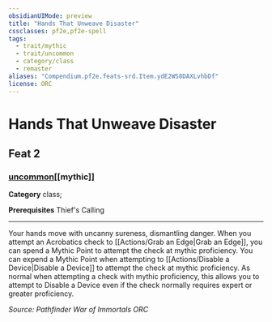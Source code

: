 ```yaml
---
obsidianUIMode: preview
title: "Hands That Unweave Disaster"
cssclasses: pf2e,pf2e-spell
tags:
  - trait/mythic
  - trait/uncommon
  - category/class
  - remaster
aliases: "Compendium.pf2e.feats-srd.Item.ydE2WS8DAXLvhbDf"
license: ORC
---
```

# Hands That Unweave Disaster
## Feat 2
### [uncommon](uncommon "Uncommon Rarity Trait")[[mythic]]

**Category** class; 



**Prerequisites** Thief's Calling
* * *
Your hands move with uncanny sureness, dismantling danger. When you attempt an Acrobatics check to [[Actions/Grab an Edge|Grab an Edge]], you can spend a Mythic Point to attempt the check at mythic proficiency. You can expend a Mythic Point when attempting to [[Actions/Disable a Device|Disable a Device]] to attempt the check at mythic proficiency. As normal when attempting a check with mythic proficiency, this allows you to attempt to Disable a Device even if the check normally requires expert or greater proficiency.

*Source: Pathfinder War of Immortals*
*ORC*